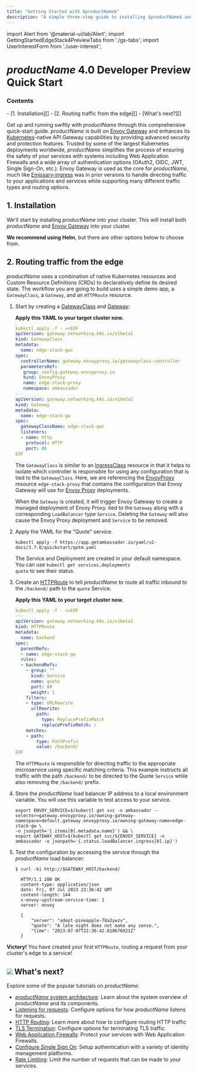 ```yaml
---
title: "Getting Started with $productName$"
description: "A simple three-step guide to installing $productName$ and quickly get started routing traffic from the edge of your Kubernetes cluster to your services."
---
```


import Alert from '@material-ui/lab/Alert';
import GettingStartedEdgeStack4PreviewTabs from './gs-tabs';
import UserInterestForm from './user-interest';

# $productName$ 4.0 Developer Preview Quick Start

<UserInterestForm />

<div class="docs-article-toc">
<h3>Contents</h3>
- [1. Installation][]
- [2. Routing traffic from the edge][]
- [What's next?][]
</div>

Get up and running swiftly with $productName$ through this comprehensive quick-start guide. $productName$ is built on [Envoy Gateway][] and enhances its [Kubernetes][]-native API Gateway capabilities by providing advanced security and protection features. Trusted by some of the largest Kubernetes deployments worldwide, $productName$ simplifies the process of ensuring the safety of your services with systems including Web Application Firewalls and a wide array of authentication options (OAuth2, OIDC, JWT, Single Sign-On, etc.). Envoy Gateway is used as the core for $productName$, much like [Emissary-ingress][] was in prior versions to handle directing traffic to your applications and services while supporting many different traffic types and routing options.

## 1. Installation

We'll start by installing $productName$ into your cluster. This will install both $productName$ and [Envoy Gateway][] into your cluster.

**We recommend using Helm**, but there are other options below to choose from.

<GettingStartedEdgeStack4PreviewTabs version="$version$" chartVersion="$chartVersion$" />

## 2. Routing traffic from the edge

$productName$ uses a combination of native Kubernetes resources and Custom Resource Definitions (CRDs) to declaratively define its desired state. The workflow you are going to build uses a simple demo app, a `GatewayClass`, a `Gateway`, and an `HTTPRoute` resource.

1. Start by creating a [GatewayClass][] and [Gateway][]:

   **Apply this YAML to your target cluster now.**

   ```yaml
   kubectl apply -f - <<EOF
   apiVersion: gateway.networking.k8s.io/v1beta1
   kind: GatewayClass
   metadata:
     name: edge-stack-gwc
   spec:
     controllerName: gateway.envoyproxy.io/gatewayclass-controller
     parametersRef:
      group: config.gateway.envoyproxy.io
      kind: EnvoyProxy
      name: edge-stack-proxy
      namespace: ambassador
   ---
   apiVersion: gateway.networking.k8s.io/v1beta1
   kind: Gateway
   metadata:
     name: edge-stack-gw
   spec:
     gatewayClassName: edge-stack-gwc
     listeners:
     - name: http
       protocol: HTTP
       port: 80
   EOF
   ```

   The `GatewayClass` is similar to an [IngressClass][] resource in that it helps to isolate
   which controller is responsible for using any configuration that is tied to the `GatewayClass`.
   Here, we are referencing the [EnvoyProxy][] resource `edge-stack-proxy` that contains the configuration that Envoy Gateway will use for [Envoy Proxy][] deployments.

   When the `Gateway` is created, it will trigger Envoy Gateway to create a managed deployment of Envoy Proxy.
   tied to the `Gateway` along with a corresponding `LoadBalancer` type `Service`. Deleting the `Gateway` will also cause the Envoy Proxy deployment and `Service` to be removed.

2. Apply the YAML for the "Quote" service.

   ```shell
   kubectl apply -f https://app.getambassador.io/yaml/v2-docs/3.7.0/quickstart/qotm.yaml
   ```

   <Alert severity="info">The Service and Deployment are created in your default namespace. You can use <code>kubectl get services,deployments quote</code> to see their status.</Alert>

3. Create an [HTTPRoute][] to tell $productName$ to route all traffic inbound to the `/backend/` path to the `quote` Service.

   **Apply this YAML to your target cluster now.**

   ```yaml
   kubectl apply -f - <<EOF
   ---
   apiVersion: gateway.networking.k8s.io/v1beta1
   kind: HTTPRoute
   metadata:
     name: backend
   spec:
     parentRefs:
     - name: edge-stack-gw
     rules:
     - backendRefs:
       - group: ""
         kind: Service
         name: quote
         port: 80
         weight: 1
       filters:
       - type: URLRewrite
         urlRewrite:
           path:
             type: ReplacePrefixMatch
             replacePrefixMatch: /
       matches:
       - path:
           type: PathPrefix
           value: /backend/
   EOF
   ```

   The `HTTPRoute` is responsible for directing traffic to the appropriate microservice using specific matching criteria.  This example instructs all traffic with the path `/backend/` to be directed to the Quote `Service` while also removing the `/backend/` prefix.

4. Store the $productName$ load balancer IP address to a local environment variable. You will use this variable to test access to your service.

   ```shell
   export ENVOY_SERVICE=$(kubectl get svc -n ambassador --selector=gateway.envoyproxy.io/owning-gateway-namespace=default,gateway.envoyproxy.io/owning-gateway-name=edge-stack-gw \
   -o jsonpath='{.items[0].metadata.name}') && \
   export GATEWAY_HOST=$(kubectl get svc/${ENVOY_SERVICE} -n ambassador -o jsonpath='{.status.loadBalancer.ingress[0].ip}')
   ```

5. Test the configuration by accessing the service through the $productName$ load balancer:

   ```console
   $ curl -ki http://$GATEWAY_HOST/backend/

     HTTP/1.1 200 OK
     content-type: application/json
     date: Fri, 07 Jul 2023 22:36:42 GMT
     content-length: 144
     x-envoy-upstream-service-time: 1
     server: envoy

     {
         "server": "adept-pineapple-78a2ywzv",
         "quote": "A late night does not make any sense.",
         "time": "2023-07-07T22:36:42.818676921Z"
     }
   ```

<Alert severity="success"><b>Victory!</b> You have created your first <code>HTTPRoute</code>, routing a request from your cluster's edge to a service!</Alert>

## <img class="os-logo" src="/images/logo.png"/> What's next?

Explore some of the popular tutorials on $productName$:

- [$productName$ system architecture][]: Learn about the system overview of $productName$ and its components.
- [Listening for requests][]: Configure options for how $productName$ listens for requests.
- [HTTP Routing][]: Learn more about how to configure routing HTTP traffic
- [TLS Termination][]: Configure options for terminating TLS traffic.
- [Web Application Firewalls][]: Protect your services with Web Application Firewalls.
- [Configure Single Sign On][]: Setup authentication with a variety of identity management platforms.
- [Rate Limiting][]: Limit the number of requests that can be made to your services.

[Envoy Gateway]: https://github.com/envoyproxy/gateway
[Emissary-ingress]: https://github.com/emissary-ingress/emissary
[Kubernetes]: https://kubernetes.io/
[1. Installation]: #1-installation
[2. Routing traffic from the edge]: #2-routing-traffic-from-the-edge
[What's next?]: #img-classos-logo-srcimageslogopng-whats-next
[GatewayClass]: ../../custom-resources/gateway-api/gatewayclass
[Gateway]: ../../custom-resources/gateway-api/gateway
[IngressClass]: https://kubernetes.io/docs/concepts/services-networking/ingress/#ingress-class
[EnvoyProxy]: https://gateway.envoyproxy.io/v0.4.0/user/customize-envoyproxy.html
[Envoy Proxy]: https://www.envoyproxy.io/
[HTTPRoute]: ../../custom-resources/gateway-api/httproute
[$productName$ system architecture]: ../../design/system/
[Listening for requests]: ../../guides/ingress/listening
[HTTP Routing]: ../../guides/routing/http
[TLS Termination]: ../../guides/tls/termination
[Web Application Firewalls]: ../../guides/web-application-firewalls/setup
[Configure Single Sign On]: ../../guides/sso/oauth2-sso
[Rate Limiting]: ../../guides/rate-limiting/setup
